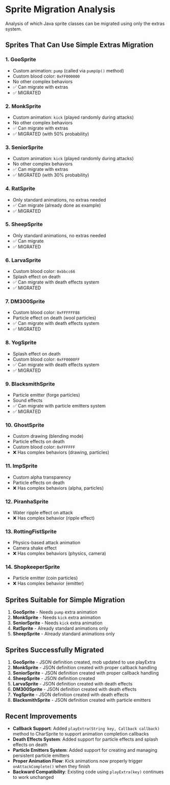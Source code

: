 # Sprite Migration Analysis

Analysis of which Java sprite classes can be migrated using only the extras system.

## Sprites That Can Use Simple Extras Migration

### 1. GooSprite
- Custom animation: `pump` (called via `pumpUp()` method)
- Custom blood color: `0xFF000000`
- No other complex behaviors
- ✅ Can migrate with extras
- ✅ MIGRATED

### 2. MonkSprite
- Custom animation: `kick` (played randomly during attacks)
- No other complex behaviors
- ✅ Can migrate with extras
- ✅ MIGRATED (with 50% probability)

### 3. SeniorSprite
- Custom animation: `kick` (played randomly during attacks)
- No other complex behaviors
- ✅ Can migrate with extras
- ✅ MIGRATED (with 30% probability)

### 4. RatSprite
- Only standard animations, no extras needed
- ✅ Can migrate (already done as example)
- ✅ MIGRATED

### 5. SheepSprite
- Only standard animations, no extras needed
- ✅ Can migrate
- ✅ MIGRATED

### 6. LarvaSprite
- Custom blood color: `0xbbcc66`
- Splash effect on death
- ✅ Can migrate with death effects system
- ✅ MIGRATED

### 7. DM300Sprite
- Custom blood color: `0xFFFFFF88`
- Particle effect on death (wool particles)
- ✅ Can migrate with death effects system
- ✅ MIGRATED

### 8. YogSprite
- Splash effect on death
- Custom blood color: `0xFF0000FF`
- ✅ Can migrate with death effects system
- ✅ MIGRATED

### 9. BlacksmithSprite
- Particle emitter (forge particles)
- Sound effects
- ✅ Can migrate with particle emitters system
- ✅ MIGRATED

### 10. GhostSprite
- Custom drawing (blending mode)
- Particle effects on death
- Custom blood color: `0xFFFFFF`
- ❌ Has complex behaviors (drawing, particles)

### 11. ImpSprite
- Custom alpha transparency
- Particle effects on death
- ❌ Has complex behaviors (alpha, particles)

### 12. PiranhaSprite
- Water ripple effect on attack
- ❌ Has complex behavior (ripple effect)

### 13. RottingFistSprite
- Physics-based attack animation
- Camera shake effect
- ❌ Has complex behaviors (physics, camera)

### 14. ShopkeeperSprite
- Particle emitter (coin particles)
- ❌ Has complex behavior (emitter)

## Sprites Suitable for Simple Migration

1. **GooSprite** - Needs `pump` extra animation
2. **MonkSprite** - Needs `kick` extra animation
3. **SeniorSprite** - Needs `kick` extra animation
4. **RatSprite** - Already standard animations only
5. **SheepSprite** - Already standard animations only

## Sprites Successfully Migrated

1. **GooSprite** - JSON definition created, mob updated to use playExtra
2. **MonkSprite** - JSON definition created with proper callback handling
3. **SeniorSprite** - JSON definition created with proper callback handling
4. **SheepSprite** - JSON definition created
5. **LarvaSprite** - JSON definition created with death effects
6. **DM300Sprite** - JSON definition created with death effects
7. **YogSprite** - JSON definition created with death effects
8. **BlacksmithSprite** - JSON definition created with particle emitters

## Recent Improvements

- **Callback Support**: Added `playExtra(String key, Callback callback)` method to CharSprite to support animation completion callbacks
- **Death Effects System**: Added support for particle effects and splash effects on death
- **Particle Emitters System**: Added support for creating and managing persistent particle emitters
- **Proper Animation Flow**: Kick animations now properly trigger `onAttackComplete()` when they finish
- **Backward Compatibility**: Existing code using `playExtra(key)` continues to work unchanged
